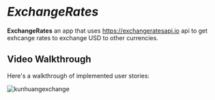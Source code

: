 # *ExchangeRates*

**ExchangeRates** an app that uses https://exchangeratesapi.io api to get exhcange rates to exchange USD to other currencies.


## Video Walkthrough

Here's a walkthrough of implemented user stories:

![kunhuangexchange](https://user-images.githubusercontent.com/28847045/49625487-b0714980-f9a3-11e8-9734-86d726395340.gif)
